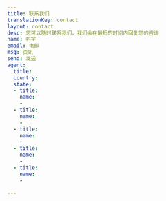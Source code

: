 ```yaml
---
title: 联系我们
translationKey: contact
layout: contact
desc: 您可以随时联系我们，我们会在最短的时间内回复您的咨询
name: 名字
email: 电邮
msg: 资讯
send: 发送
agent:
  title: 
  country: 
  state:
  - title: 
    name:
    -
  - title: 
    name:
    -
  - title: 
    name:
    -
  - title: 
    name:
    - 
  - title: 
    name:
    - 

---
```

